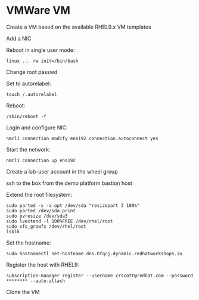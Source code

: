 # VMWare VM

Create a VM based on the available RHEL9.x VM templates

Add a NIC

Reboot in single user mode: 

`linux ... rw init=/bin/bash`

Change root passwd

Set to autorelabel: 

`touch /.autorelabel`

Reboot: 

`/sbin/reboot -f`

Login and configure NIC: 

`nmcli connection modify ens192 connection.autoconnect yes`

Start the network: 

`nmcli connection up ens192` 

Create a lab-user account in the wheel group

ssh to the box from the demo platform bastion host

Extend the root filesystem:

```
sudo parted -s -a opt /dev/sda "resizepart 3 100%"
sudo parted /dev/sda print
sudo pvresize /dev/sda3
sudo lvextend -l 100%FREE /dev/rhel/root
sudo xfs_growfs /dev/rhel/root
lsblk
```

Set the hostname:

`sudo hostnamectl set-hostname dns.hfqcj.dynamic.redhatworkshops.io`

Register the host with RHEL9:

`subscription-manager register --username crscott@redhat.com --password ******** --auto-attach`

Clone the VM